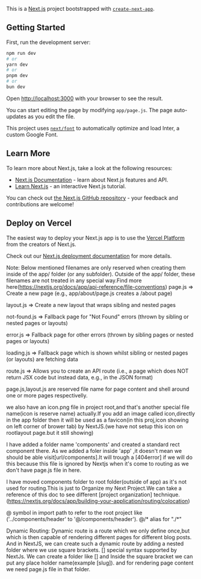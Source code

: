 This is a [Next.js](https://nextjs.org/) project bootstrapped with [`create-next-app`](https://github.com/vercel/next.js/tree/canary/packages/create-next-app).

## Getting Started

First, run the development server:

```bash
npm run dev
# or
yarn dev
# or
pnpm dev
# or
bun dev
```

Open [http://localhost:3000](http://localhost:3000) with your browser to see the result.

You can start editing the page by modifying `app/page.js`. The page auto-updates as you edit the file.

This project uses [`next/font`](https://nextjs.org/docs/basic-features/font-optimization) to automatically optimize and load Inter, a custom Google Font.

## Learn More

To learn more about Next.js, take a look at the following resources:

- [Next.js Documentation](https://nextjs.org/docs) - learn about Next.js features and API.
- [Learn Next.js](https://nextjs.org/learn) - an interactive Next.js tutorial.

You can check out [the Next.js GitHub repository](https://github.com/vercel/next.js/) - your feedback and contributions are welcome!

## Deploy on Vercel

The easiest way to deploy your Next.js app is to use the [Vercel Platform](https://vercel.com/new?utm_medium=default-template&filter=next.js&utm_source=create-next-app&utm_campaign=create-next-app-readme) from the creators of Next.js.

Check out our [Next.js deployment documentation](https://nextjs.org/docs/deployment) for more details.

Note:
Below mentioned filenames are only reserved when creating them inside of the app/ folder (or any subfolder). Outside of the app/ folder, these filenames are not treated in any special way.Find more here(https://nextjs.org/docs/app/api-reference/file-conventions)
page.js => Create a new page (e.g., app/about/page.js creates a <your-domain>/about page)

layout.js => Create a new layout that wraps sibling and nested pages

not-found.js => Fallback page for "Not Found" errors (thrown by sibling or nested pages or layouts)

error.js => Fallback page for other errors (thrown by sibling pages or nested pages or layouts)

loading.js => Fallback page which is shown whilst sibling or nested pages (or layouts) are fetching data

route.js => Allows you to create an API route (i.e., a page which does NOT return JSX code but instead data, e.g., in the JSON format)

   page.js,layout.js are reserved file name for page content and shell around one or more pages respectivelly.

   we also have an icon.png file in project root,and that's another special file name(icon is reserve name) actually.If you add an image called icon,directly in the app folder then it will be used as a favicon(in this proj,icon showing on left corner of brower tab) by NextJS.(we have not setup this icon on rootlayout page.but it still showing)

   I have added a folder name 'components' and created a standard rect component there. As we added a foler inside 'app' ,it doesn't mean we should be able visit[url/components].It will trough a [404error] if we will do this because this file is ignored by Nextjs when it's come to routing as we don't have page.js file in here.

   I have moved components folder to root folder(outside of app) as it's not used for routing.This is just to Organize my Next Project.We can take a reference of this doc to see different [project organization] technique. (https://nextjs.org/docs/app/building-your-application/routing/colocation)
   
   @ symbol in import path to refer to the root project like ('../components/header' to '@/components/header'). @/* alias for "./*"

   Dynamic Routing:
   Dynamic route is a route which we only define once,but which is then capable of rendering different pages for different blog posts.
   And in NextJS, we can create such a dynamic route by adding a nested folder where we use square brackets.
   [] special syntax supported by NextJs.
   We can create a folder like [] and Inside the square bracket we can put any place holder name(example [slug]). and for rendering page content we need page.js file in that folder.


